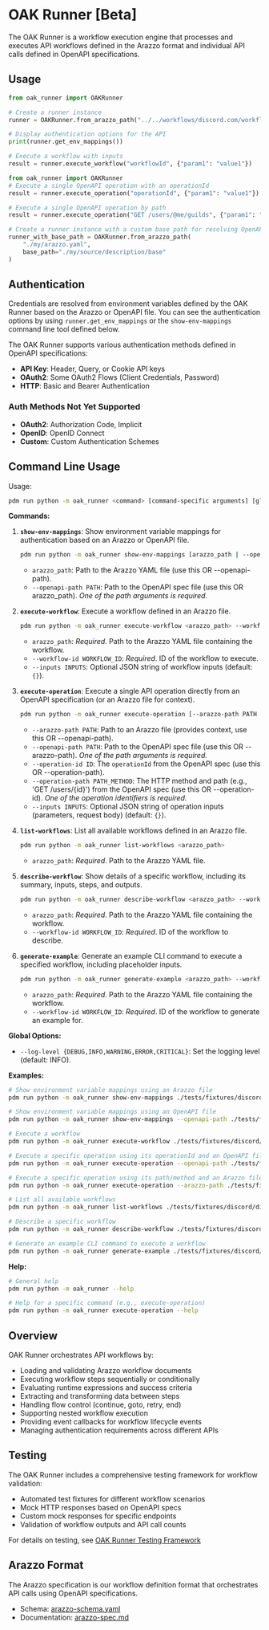 # OAK Runner [Beta]

The OAK Runner is a workflow execution engine that processes and executes API workflows defined in the Arazzo format and individual API calls defined in OpenAPI specifications.

## Usage

```python
from oak_runner import OAKRunner

# Create a runner instance
runner = OAKRunner.from_arazzo_path("../../workflows/discord.com/workflows.arazzo.json")

# Display authentication options for the API
print(runner.get_env_mappings())

# Execute a workflow with inputs
result = runner.execute_workflow("workflowId", {"param1": "value1"})
```

```python
from oak_runner import OAKRunner
# Execute a single OpenAPI operation with an operationId
result = runner.execute_operation("operationId", {"param1": "value1"})

# Execute a single OpenAPI operation by path
result = runner.execute_operation("GET /users/@me/guilds", {"param1": "value1"})
```




```python
# Create a runner instance with a custom base path for resolving OpenAPI file paths
runner_with_base_path = OAKRunner.from_arazzo_path(
    "./my/arazzo.yaml", 
    base_path="./my/source/description/base"
)
```

## Authentication

Credentials are resolved from environment variables defined by the OAK Runner based on the Arazzo or OpenAPI file. You can see the authentication options by using `runner.get_env_mappings` or the `show-env-mappings` command line tool defined below.

The OAK Runner supports various authentication methods defined in OpenAPI specifications:

- **API Key**: Header, Query, or Cookie API keys
- **OAuth2**: Some OAuth2 Flows (Client Credentials, Password)
- **HTTP**: Basic and Bearer Authentication

### Auth Methods Not Yet Supported
- **OAuth2**: Authorization Code, Implicit
- **OpenID**: OpenID Connect
- **Custom**: Custom Authentication Schemes


## Command Line Usage

Usage:
```sh
pdm run python -m oak_runner <command> [command-specific arguments] [global options]
```

**Commands:**

1.  **`show-env-mappings`**: Show environment variable mappings for authentication based on an Arazzo or OpenAPI file.
    ```sh
    pdm run python -m oak_runner show-env-mappings [arazzo_path | --openapi-path PATH]
    ```
    -   `arazzo_path`: Path to the Arazzo YAML file (use this OR --openapi-path).
    -   `--openapi-path PATH`: Path to the OpenAPI spec file (use this OR arazzo_path).
    *One of the path arguments is required.*

2.  **`execute-workflow`**: Execute a workflow defined in an Arazzo file.
    ```sh
    pdm run python -m oak_runner execute-workflow <arazzo_path> --workflow-id <workflow_id> [--inputs <json_string>]
    ```
    -   `arazzo_path`: *Required*. Path to the Arazzo YAML file containing the workflow.
    -   `--workflow-id WORKFLOW_ID`: *Required*. ID of the workflow to execute.
    -   `--inputs INPUTS`: Optional JSON string of workflow inputs (default: `{}`).

3.  **`execute-operation`**: Execute a single API operation directly from an OpenAPI specification (or an Arazzo file for context).
    ```sh
    pdm run python -m oak_runner execute-operation [--arazzo-path PATH | --openapi-path PATH] [--operation-id ID | --operation-path PATH_METHOD] [--inputs <json_string>]
    ```
    -   `--arazzo-path PATH`: Path to an Arazzo file (provides context, use this OR --openapi-path).
    -   `--openapi-path PATH`: Path to the OpenAPI spec file (use this OR --arazzo-path).
        *One of the path arguments is required.*
    -   `--operation-id ID`: The `operationId` from the OpenAPI spec (use this OR --operation-path).
    -   `--operation-path PATH_METHOD`: The HTTP method and path (e.g., 'GET /users/{id}') from the OpenAPI spec (use this OR --operation-id).
        *One of the operation identifiers is required.*
    -   `--inputs INPUTS`: Optional JSON string of operation inputs (parameters, request body) (default: `{}`).

4.  **`list-workflows`**: List all available workflows defined in an Arazzo file.
    ```sh
    pdm run python -m oak_runner list-workflows <arazzo_path>
    ```
    -   `arazzo_path`: *Required*. Path to the Arazzo YAML file.

5.  **`describe-workflow`**: Show details of a specific workflow, including its summary, inputs, steps, and outputs.
    ```sh
    pdm run python -m oak_runner describe-workflow <arazzo_path> --workflow-id <workflow_id>
    ```
    -   `arazzo_path`: *Required*. Path to the Arazzo YAML file containing the workflow.
    -   `--workflow-id WORKFLOW_ID`: *Required*. ID of the workflow to describe.

6.  **`generate-example`**: Generate an example CLI command to execute a specified workflow, including placeholder inputs.
    ```sh
    pdm run python -m oak_runner generate-example <arazzo_path> --workflow-id <workflow_id>
    ```
    -   `arazzo_path`: *Required*. Path to the Arazzo YAML file containing the workflow.
    -   `--workflow-id WORKFLOW_ID`: *Required*. ID of the workflow to generate an example for.


**Global Options:**
- `--log-level {DEBUG,INFO,WARNING,ERROR,CRITICAL}`: Set the logging level (default: INFO).


**Examples:**

```sh
# Show environment variable mappings using an Arazzo file
pdm run python -m oak_runner show-env-mappings ./tests/fixtures/discord/discord.arazzo.yaml

# Show environment variable mappings using an OpenAPI file
pdm run python -m oak_runner show-env-mappings --openapi-path ./tests/fixtures/discord/discord.openapi.json

# Execute a workflow
pdm run python -m oak_runner execute-workflow ./tests/fixtures/discord/discord.arazzo.yaml --workflow-id getUserInfoAndSendMessage --inputs '{\"recipient_id\": \"1234567890\", \"message_content\": \"Hello!\"}'

# Execute a specific operation using its operationId and an OpenAPI file
pdm run python -m oak_runner execute-operation --openapi-path ./tests/fixtures/discord/discord.openapi.json --operation-id list_my_guilds --inputs '{}'

# Execute a specific operation using its path/method and an Arazzo file (for context)
pdm run python -m oak_runner execute-operation --arazzo-path ./tests/fixtures/discord/discord.arazzo.yaml --operation-path 'GET /users/@me/guilds' --inputs '{}' --log-level DEBUG

# List all available workflows
pdm run python -m oak_runner list-workflows ./tests/fixtures/discord/discord.arazzo.yaml

# Describe a specific workflow
pdm run python -m oak_runner describe-workflow ./tests/fixtures/discord/discord.arazzo.yaml --workflow-id getUserInfoAndSendMessage

# Generate an example CLI command to execute a workflow
pdm run python -m oak_runner generate-example ./tests/fixtures/discord/discord.arazzo.yaml --workflow-id getUserInfoAndSendMessage
```

**Help:**
```sh
# General help
pdm run python -m oak_runner --help

# Help for a specific command (e.g., execute-operation)
pdm run python -m oak_runner execute-operation --help
```


## Overview

OAK Runner orchestrates API workflows by:

- Loading and validating Arazzo workflow documents
- Executing workflow steps sequentially or conditionally
- Evaluating runtime expressions and success criteria
- Extracting and transforming data between steps
- Handling flow control (continue, goto, retry, end)
- Supporting nested workflow execution
- Providing event callbacks for workflow lifecycle events
- Managing authentication requirements across different APIs


## Testing

The OAK Runner includes a comprehensive testing framework for workflow validation:

- Automated test fixtures for different workflow scenarios
- Mock HTTP responses based on OpenAPI specs
- Custom mock responses for specific endpoints
- Validation of workflow outputs and API call counts

For details on testing, see [OAK Runner Testing Framework](./tests/README.md)

## Arazzo Format

The Arazzo specification is our workflow definition format that orchestrates API calls using OpenAPI specifications.

- Schema: [arazzo-schema.yaml](arazzo_spec/arazzo-schema.yaml)
- Documentation: [arazzo-spec.md](arazzo_spec/arazzo-spec.md)
